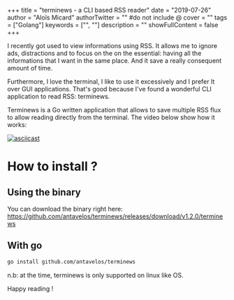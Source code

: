 +++
title = "terminews - a CLI based RSS reader"
date = "2019-07-26"
author = "Aloïs Micard"
authorTwitter = "" #do not include @
cover = ""
tags = ["Golang"]
keywords = ["", ""]
description = ""
showFullContent = false
+++

I recently got used to view informations using RSS. It allows me to ignore ads, distractions and to focus on the on the essential: having all the informations that I want in the same place. And it save a really consequent amount of time.

Furthermore, I love the terminal, I like to use it excessively and I prefer It over GUI applications. That's good because I've found a wonderful CLI application to read RSS: terminews.

Terminews is a Go written application that allows to save multiple RSS flux to allow reading directly from the terminal. The video below show how it works:

[![asciicast](https://asciinema.org/a/WKvIugMqbohNtxqCZHHPDcWRr.svg)](https://asciinema.org/a/WKvIugMqbohNtxqCZHHPDcWRr)

# How to install ?

## Using the binary

You can download the binary right here: https://github.com/antavelos/terminews/releases/download/v1.2.0/terminews

## With go

```sh
go install github.com/antavelos/terminews
```

n.b: at the time, terminews is only supported on linux like OS.

Happy reading !